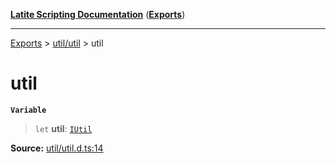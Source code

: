 [**Latite Scripting Documentation**](../../README.md) ([**Exports**](../../exports.md))

---

[Exports](../../exports.md) > [util/util](../index.md) > util

# util

**`Variable`**

> `let` **util**: [`IUtil`](../interfaces/interface.IUtil.md)

**Source:** [util/util.d.ts:14](https://github.com/LatiteScripting/latitescripting.github.io/blob/03ce161/definitions/util/util.d.ts#L14)
